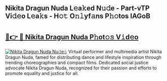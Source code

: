 ## Nikita Dragun Nuda L𝚎a𝚔ed N𝚞𝚍e - Part-vTP Vi𝚍𝚎o L𝚎a𝚔s - H𝚘𝚝 O𝚗𝚕yf𝚊ns P𝚑𝚘tos IAGoB

# <h2><a href="http://kf6zft.oniu.top/?m=Nikita+Dragun+Nuda">🔗👉 🔴 Nikita Dragun Nuda P𝚑ot𝚘𝚜 V𝚒d𝚎o</a></h2>

[![Nikita Dragun Nuda Nu𝚍e𝚜](https://i.imgur.com/0qMVB7G.gif)](http://kf6zft.oniu.top/?m=Nikita+Dragun+Nuda)
Virtual performer and multimedia artist Nikita Dragun Nuda, famed for distributing dance and lifestyle inspiration through trending choreographies and compact films. Dedicated social justice advocate Nikita Dragun Nuda, recognized for their passion and efforts to promote equality and justice for all.  
